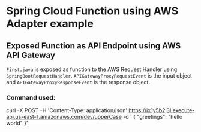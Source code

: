 # Spring Cloud Function using AWS Adapter example

## Exposed Function as API Endpoint using AWS API Gateway
`First.java` is exposed as function to the AWS Request Handler using `SpringBootRequestHandler`.
`APIGatewayProxyRequestEvent` is the input object and `APIGatewayProxyResponseEvent` is the response object.

### Command used:

curl -X POST -H 'Content-Type: application/json' https://ix1y5b2j3l.execute-api.us-east-1.amazonaws.com/dev/upperCase -d '
{
"greetings": "hello world"
}'
```